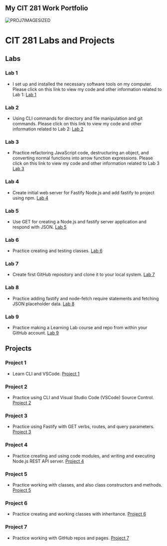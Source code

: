 ## My CIT 281 Work Portfolio
![PROJ7IMAGESIZED](https://user-images.githubusercontent.com/82883879/172034490-a5d9f870-c8a1-4946-85cd-3bd5f5b87bac.JPG)


# CIT 281 Labs and Projects

## Labs
### Lab 1
- I set up and installed the necessary software tools on my computer. Please click on this link to view my code and other information related to Lab 1: [Lab 1](https://sujalachittor.github.io/cit281-lab1/)
### Lab 2
- Using CLI commands for directory and file manipulation and git commands. Please click on this link to view my code and other information related to Lab 2: [Lab 2](https://sujalachittor.github.io/cit281-lab2/)
### Lab 3
-  Practice refactoring JavaScript code, destructuring an object, and converting normal functions into arrow function expressions.
Please click on this link to view my code and other information related to Lab 3 [Lab 3](https://sujalachittor.github.io/cit281-lab3/)
### Lab 4
- Create initial web server for Fastify Node.js and add fastify to project using npm. [Lab 4](https://sujalachittor.github.io/cit281-lab4/)
### Lab 5
- Use GET for creating a Node.js and fastify server application and respond with JSON. [Lab 5](https://sujalachittor.github.io/cit281-lab5/)
### Lab 6
- Practice creating and testing classes. [Lab 6](https://sujalachittor.github.io/cit281-lab6/)
### Lab 7
- Create first GitHub repository and clone it to your local system. [Lab 7](https://sujalachittor.github.io/cit281-lab7/)
### Lab 8
- Practice adding fastify and node-fetch require statements and fetching JSON placeholder data. [Lab 8](https://sujalachittor.github.io/cit281-lab8/)
### Lab 9
- Practice making a Learning Lab course and repo from within your GitHub account. [Lab 9](https://sujalachittor.github.io/cit281-lab9/)

## Projects
### Project 1
- Learn CLI and VSCode. [Project 1](https://sujalachittor.github.io/cit281-p1/)
### Project 2
- Practice using CLI and Visual Studio Code (VSCode) Source Control. [Project 2](https://sujalachittor.github.io/cit281-p2/)
### Project 3
- Practice using Fastify with GET verbs, routes, and query parameters. [Project 3](https://sujalachittor.github.io/cit281-p3/)
### Project 4
- Practice creating and using code modules, and writing and executing Node.js REST API server. [Project 4](https://sujalachittor.github.io/cit281-p4/)
### Project 5
- Practice working with classes, and also class constructors and methods. [Project 5](https://sujalachittor.github.io/cit281-p5/)
### Project 6
- Practice creating and working classes with inheritance. [Project 6](https://sujalachittor.github.io/cit281-p6/)
### Project 7
- Practice working with GitHub repos and pages. [Project 7](https://sujalachittor.github.io/cit281-p7/)

